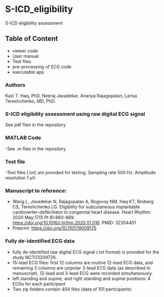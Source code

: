 # S-ICD_eligibility
S-ICD eligibility assessment 

## Table of Content
   - viewer code 
   - User manual
   - Test files
   - pre-processing of ECG code
   - executable app


   
 ### Authors
Kazi T. Haq, PhD, Neeraj Javadekar, Ananya Rajagopalan, Larisa Tereshchenko, MD, PhD.

### S-ICD eligibility assessment using raw digital ECG signal

 See pdf files in the repository 
 
 ### MATLAB Code
-See .m files in the repository  


 
### Test file
-Test files (.txt) are provided for testing. Sampling rate 500 Hz. Amplitude resolution 1 µV.



 ### Manuscript to reference:
- Wang L, Javadekar N, Rajagopalan A, Rogovoy NM, Haq KT, Broberg CS, Tereshchenko LG. Eligibility for subcutaneous implantable cardioverter-defibrillator in congenital heart disease. Heart Rhythm. 2020 May;17(5 Pt B):860-869. https://doi.org/10.1016/j.hrthm.2020.01.016. PMID: 32354451 
- Preprint: https://doi.org/10.1101/19009175
 
 ### Fully de-identified ECG data
 - fully de-identified raw digital ECG signal (.txt format) is provided for the study NCT03209726.
 - 15-lead ECG files: first 12 columns are routine 12-lead ECG data, and remaining 3 columns are unipolar 3-lead ECG data (as described in manuscript). 12-lead and 3-lead ECG were recorded simultaneously.
 - left standing and supine, and right standing and supine positions: 4 ECGs for each participant
 - Two zip folders contain 404 files (data of 101 participants)
 
